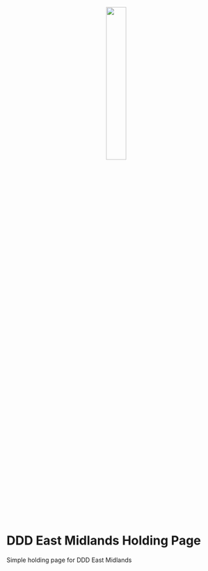 <p align="center">
<img src="https://s3.eu-west-2.amazonaws.com/dddeastmidlands.com/ddd_avatar_800x800.jpg" width="30%"/>
</p>

# DDD East Midlands Holding Page

Simple holding page for DDD East Midlands

